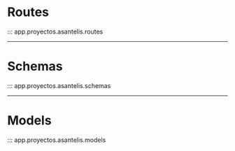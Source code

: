 # Routes

::: app.proyectos.asantelis.routes

---

# Schemas

::: app.proyectos.asantelis.schemas

---

# Models

::: app.proyectos.asantelis.models